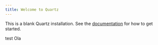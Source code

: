 ```yaml
---
title: Welcome to Quartz
---
```


This is a blank Quartz installation.
See the [documentation](https://quartz.jzhao.xyz) for how to get started.

test Ola
